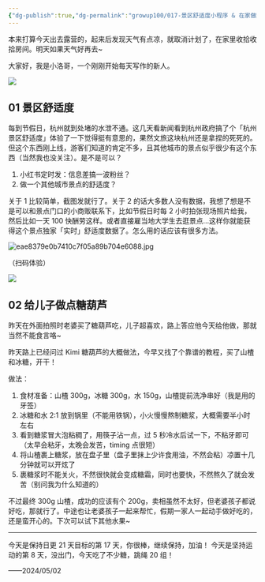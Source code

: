 ```yaml
---
{"dg-publish":true,"dg-permalink":"growup100/017-景区舒适度小程序 & 在家做糖葫芦","permalink":"/growup100/017-景区舒适度小程序 & 在家做糖葫芦/","tags":["小洛哥成长笔记"],"noteIcon":"1","created":"2024-05-02","updated":"2024-05-02"}
---
```


本来打算今天出去露营的，起来后发现天气有点凉，就取消计划了，在家里收拾收拾房间。明天如果天气好再去~

大家好，我是小洛哥，一个刚刚开始每天写作的新人。

![](https://images-ext-1.discordapp.net/external/ggBcGOqNoNs7qpcjqx0iE7Do12YFdrtJJiGruuScxWk/%3Frk3s%3D18ea6f23%26x-expires%3D1746196519%26x-signature%3DIuplhDHREyDlzE7nGSrZeQdwpAg%253D/https/p16-flow-sign-va.ciciai.com/ocean-cloud-tos-us/2013c2a98ea64913b9aaaa752161d2f2.png~tplv-6bxrjdptv7-image.png?format=webp&quality=lossless)

## 01 景区舒适度

每到节假日，杭州就到处堵的水泄不通。这几天看新闻看到杭州政府搞了个「杭州景区舒适度」体验了一下觉得挺有意思的，果然文旅这块杭州还是拿捏的死死的。但这个东西刚上线，游客们知道的肯定不多，且其他城市的景点似乎很少有这个东西（当然我也没关注）。是不是可以？

1. 小红书定时发：信息差搞一波粉丝？
2. 做一个其他城市景点的舒适度？

关于 1 比较简单，截图发就行了。关于 2 的话大多数人没有数据，我想了想是不是可以和景点门口的小商贩联系下，比如节假日时每 2 小时拍张现场照片给我，然后比如一天 100 快酬劳这样。或者直接雇当地大学生去逛景点...这样你就能获得这个景点独家「实时」舒适度数据了。怎么用的话应该有很多方法。


![eae8379e0b7410c7f05a89b704e6088.jpg](http://img.xlg.life/images%2F2024%2F05%2F02%2Feae8379e0b7410c7f05a89b704e6088-3d95c98e0f902289741d8ce905acccf0.jpg)

（扫码体验）

![](http://img.xlg.life/images%2F2024%2F05%2F02%2F20240502115433-325b03b5fbf910e0de90a2f2e63c7aa8.png)


## 02 给儿子做点糖葫芦

昨天在外面拍照时老婆买了糖葫芦吃，儿子超喜欢，路上答应他今天给他做，那就当然不能食言咯~

昨天路上已经问过 Kimi 糖葫芦的大概做法，今早又找了个靠谱的教程，买了山楂和冰糖，开干！

做法：
1. 食材准备：山楂 300g，冰糖 300g，水 150g，山楂提前洗净串好（我是用的牙签）
2. 冰糖和水 2:1 放到锅里（不能用铁锅），小火慢慢熬制糖浆，大概需要半小时左右
3. 看到糖浆冒大泡粘稠了，用筷子沾一点，过 5 秒冷水后试一下，不粘牙即可（太早会粘牙，太晚会发苦，timing 点很短）
4. 将山楂裹上糖浆，放在盘子里（盘子里抹上少许食用油，不然会粘）凉置十几分钟就可以开炫了
5. 裹糖浆时不能关火，不然很快就会变成糖霜，同时也要快，不然熬久了就会发苦（别问我为什么知道的）

不过最终 300g 山楂，成功的应该有个 200g，卖相虽然不太好，但老婆孩子都说好吃，那就行了。中途也让老婆孩子一起来帮忙，假期一家人一起动手做好吃的，还是蛮开心的。下次可以试下其他水果~

---

今天是保持日更 21 天目标的第 17 天，你很棒，继续保持，加油！
今天是坚持运动的第 8 天，没出门，今天吃了不少糖，跳绳 20 组！

——2024/05/02